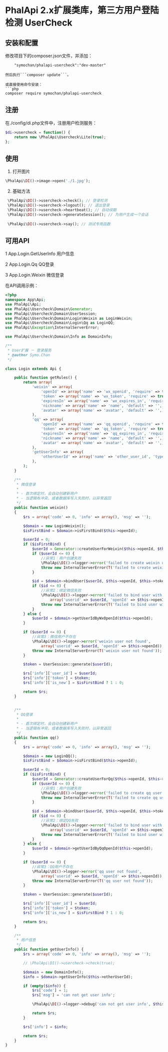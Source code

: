 # PhalApi 2.x扩展类库，第三方用户登陆检测 UserCheck 



## 安装和配置
修改项目下的composer.json文件，并添加：  
```
    "symochan/phalapi-usercheck":"dev-master"
```

```
然后执行```composer update```。  

或直接使用命令安装：
```php
composer require symochan/phalapi-usercheck
```


## 注册
在./config/di.php文件中，注册用户检测服务：  
```php
$di->usercheck = function() {
    return new \PhalApi\Usercheck\Lite(true);
};
```

## 使用
1. 打开图片
```php
\PhalApi\DI()->image->open('./1.jpg');
```
2. 基础方法
```php
 \PhalApi\DI()->usercheck->check(); // 登录检测
 \PhalApi\DI()->usercheck->logout(); // 退出登录
 \PhalApi\DI()->usercheck->heartbeat(); // 自动续期
 \PhalApi\DI()->usercheck->generateSession(); // 为用户生成一个会话
 
 \PhalApi\DI()->usercheck->say(); // 测试专用函数
```


## 可用API

1	App.Login.GetUserInfo	用户信息	

2	App.Login.Qq	        QQ登录	

3	App.Login.Weixin	    微信登录	

在API调用示例：

```php
<?php
namespace App\Api;
use PhalApi\Api;
use PhalApi\Usercheck\Domain\Generator;
use PhalApi\Usercheck\Domain\UserSession;
use PhalApi\Usercheck\Domain\Login\Weixin as LoginWeixin;
use PhalApi\Usercheck\Domain\Login\Qq as LoginQQ;
use PhalApi\Exception\InternalServerError;

use PhalApi\Usercheck\Domain\Info as DomainInfo;

/**
 * User扩展 － 登录服务
 * @author Symo.Chan
 */

class Login extends Api {

    public function getRules() {
        return array(
            'weixin' => array(
                'openId' => array('name' => 'wx_openid', 'require' => true, 'min' => 1, 'max' => 28),
                'token' => array('name' => 'wx_token', 'require' => true, 'min' => 1, 'max' => 150),
                'expiresIn' => array('name' => 'wx_expires_in', 'require' => true, 'min' => 1, 'max' => 10),
                'nickname' => array('name' => 'name', 'default' => '',),
                'avatar' => array('name' => 'avatar', 'default' => '',),
            ),
            'qq' => array(
                'openId' => array('name' => 'qq_openid', 'require' => true, 'min' => 1, 'max' => 28),
                'token' => array('name' => 'qq_token', 'require' => true, 'min' => 1, 'max' => 150),
                'expiresIn' => array('name' => 'qq_expires_in', 'require' => true, 'min' => 1, 'max' => 10),
                'nickname' => array('name' => 'name', 'default' => '',),
                'avatar' => array('name' => 'avatar', 'default' => '',),
            ),
            'getUserInfo' => array(
                'otherUserId' => array('name' => 'other_user_id', 'type' => 'int', 'min' => 1, 'require' => true),
            ),
        );
    }

    /**
     * 微信登录
     *
     * - 首次绑定时，会自动创建新用户
     * - 当逻辑有冲突，或者数据库写入失败时，以异常返回
     */
    public function weixin()
    {
        $rs = array('code' => 0, 'info' => array(), 'msg' => '');

        $domain = new LoginWeixin();
        $isFirstBind = $domain->isFirstBind($this->openId);

        $userId = 0;
        if ($isFirstBind) {
            $userId = Generator::createUserForWeixin($this->openId, $this->nickname, $this->avatar);
            if ($userId <= 0) {
                //异常1：用户创建失败
                \PhalApi\DI()->logger->error('failed to create weixin user', array('openId' => $this->openId));
                throw new InternalServerError(T('failed to create weixin user'));
            }

            $id = $domain->bindUser($userId, $this->openId, $this->token, $this->expiresIn);
            if ($id <= 0) {
                //异常2：绑定微信失败
                \PhalApi\DI()->logger->error('failed to bind user with weixin', 
                    array('userid' => $userId, 'openId' => $this->openId));
                throw new InternalServerError(T('failed to bind user with weixin'));
            }
        } else {
            $userId = $domain->getUserIdByWxOpenId($this->openId);
        }

        if ($userId <= 0) {
            //异常3：微信用户不存在
            \PhalApi\DI()->logger->error('weixin user not found', 
                array('userid' => $userId, 'openId' => $this->openId));
            throw new InternalServerError(T('weixin user not found'));
        }

        $token = UserSession::generate($userId);

        $rs['info']['user_id'] = $userId;
        $rs['info']['token'] = $token;
        $rs['info']['is_new'] = $isFirstBind ? 1 : 0;

        return $rs;
    }


    /**
     * QQ登录
     *
     * - 首次绑定时，会自动创建新用户
     * - 当逻辑有冲突，或者数据库写入失败时，以异常返回
     */
    public function qq()
    {
        $rs = array('code' => 0, 'info' => array(), 'msg' => '');

        $domain = new LoginQQ();
        $isFirstBind = $domain->isFirstBind($this->openId);

        $userId = 0;
        if ($isFirstBind) {
            $userId = Generator::createUserForQq($this->openId, $this->nickname, $this->avatar);
            if ($userId <= 0) {
                //异常1：用户创建失败
                \PhalApi\DI()->logger->error('failed to create qq user', array('openId' => $this->openId));
                throw new InternalServerError(T('failed to create qq user'));
            }

            $id = $domain->bindUser($userId, $this->openId, $this->token, $this->expiresIn);
            if ($id <= 0) {
                //异常2：绑定QQ失败
                \PhalApi\DI()->logger->error('failed to bind user with qq', 
                    array('userid' => $userId, 'openId' => $this->openId));
                throw new InternalServerError(T('failed to bind user with qq'));
            }
        } else {
            $userId = $domain->getUserIdByQqOpenId($this->openId);
        }

        if ($userId <= 0) {
            //异常3：QQ用户不存在
            \PhalApi\DI()->logger->error('qq user not found', 
                array('userid' => $userId, 'openId' => $this->openId));
            throw new InternalServerError(T('qq user not found'));
        }

        $token = UserSession::generate($userId);

        $rs['info']['user_id'] = $userId;
        $rs['info']['token'] = $token;
        $rs['info']['is_new'] = $isFirstBind ? 1 : 0;

        return $rs;
    }

    /**
     * 用户信息
     */
    public function getUserInfo() {
        $rs = array('code' => 0, 'info' => array(), 'msg' => '');

        // \PhalApi\DI()->usercheck->check(true);

        $domain = new DomainInfo();
        $info = $domain->getUserInfo($this->otherUserId);

        if (empty($info)) {
            $rs['code'] = 1;
            $rs['msg'] = 'can not get user info';

            \PhalApi\DI()->logger->debug('can not get user info', $this->otherUserId);

            return $rs;
        }

        $rs['info'] = $info;

        return $rs;
    }
}

```



